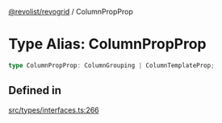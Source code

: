 [@revolist/revogrid](README.md) / ColumnPropProp

# Type Alias: ColumnPropProp

```ts
type ColumnPropProp: ColumnGrouping | ColumnTemplateProp;
```

## Defined in

[src/types/interfaces.ts:266](https://github.com/revolist/revogrid/blob/d396742969a06bfcb70f8e511e9e4fd6e640c7e3/src/types/interfaces.ts#L266)
